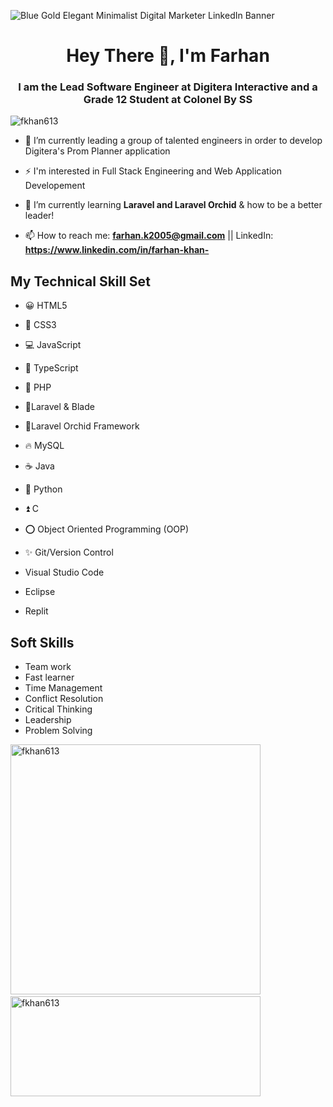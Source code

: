 ![Blue Gold Elegant Minimalist Digital Marketer LinkedIn Banner](https://user-images.githubusercontent.com/101340703/200124986-06f8d28f-7c85-4e47-9c87-16816063e369.png)
<h1 align="center">Hey There 👋, I'm Farhan</h1>
<h3 align="center">I am the Lead Software Engineer at Digitera Interactive and a Grade 12 Student at Colonel By SS</h3>

<p align="left"> <img src="https://komarev.com/ghpvc/?username=fkhan613&label=Profile%20views&color=0e75b6&style=flat" alt="fkhan613" /> </p>

- 🔭 I’m currently leading a group of talented engineers in order to develop Digitera's Prom Planner application

- ⚡ I'm interested in Full Stack Engineering and Web Application Developement 

- 🌱 I’m currently learning **Laravel and Laravel Orchid** & how to be a better leader!

- 📫 How to reach me: **farhan.k2005@gmail.com** || LinkedIn: **https://www.linkedin.com/in/farhan-khan-** 


## My Technical Skill Set  

- 😀 HTML5

- 👾 CSS3

- 💻 JavaScript

- 🤖 TypeScript

- 🤴 PHP

- 🐞Laravel & Blade

- 🌷Laravel Orchid Framework

- 🔥 MySQL

- ☕ Java

- 🐍 Python

- ⏫ C

- ⭕ Object Oriented Programming (OOP)

- ✨ Git/Version Control

- Visual Studio Code

- Eclipse

- Replit

## Soft Skills

 - Team work
 - Fast learner 
 - Time Management
 - Conflict Resolution
 - Critical Thinking
 - Leadership
 - Problem Solving


<p> 
 <img width=400px src="https://github-readme-streak-stats.herokuapp.com/?user=fkhan613&" alt="fkhan613" />
 &nbsp;&nbsp;&nbsp;
 <img height=160px width=400px src="https://github-readme-stats.vercel.app/api/top-langs?username=fkhan613&show_icons=true&locale=en&layout=compact" alt="fkhan613" /></p>
